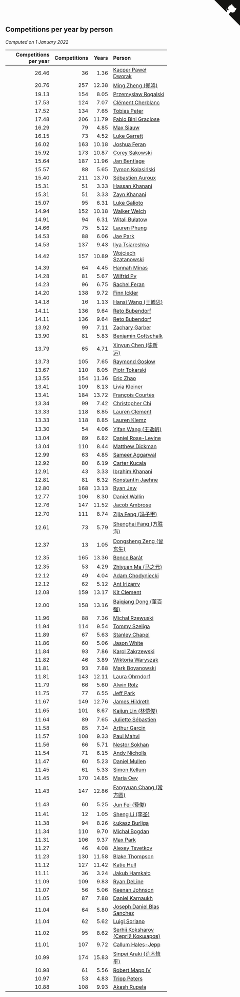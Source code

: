 ## Competitions per year by person

*Computed on  1 January 2022*

| Competitions per year | Competitions | Years | Person |
| ---: | ---: | ---: | :--- |
| 26.46 | 36 | 1.36 | [Kacper Paweł Dworak](https://www.worldcubeassociation.org/persons/2020DWOR01) |
| 20.76 | 257 | 12.38 | [Ming Zheng (郑鸣)](https://www.worldcubeassociation.org/persons/2009ZHEN11) |
| 19.13 | 154 | 8.05 | [Przemysław Rogalski](https://www.worldcubeassociation.org/persons/2013ROGA02) |
| 17.53 | 124 | 7.07 | [Clément Cherblanc](https://www.worldcubeassociation.org/persons/2014CHER05) |
| 17.52 | 134 | 7.65 | [Tobias Peter](https://www.worldcubeassociation.org/persons/2014PETE03) |
| 17.48 | 206 | 11.79 | [Fabio Bini Graciose](https://www.worldcubeassociation.org/persons/2010GRAC02) |
| 16.29 | 79 | 4.85 | [Max Siauw](https://www.worldcubeassociation.org/persons/2017SIAU02) |
| 16.15 | 73 | 4.52 | [Luke Garrett](https://www.worldcubeassociation.org/persons/2017GARR05) |
| 16.02 | 163 | 10.18 | [Joshua Feran](https://www.worldcubeassociation.org/persons/2011FERA01) |
| 15.92 | 173 | 10.87 | [Corey Sakowski](https://www.worldcubeassociation.org/persons/2011SAKO01) |
| 15.64 | 187 | 11.96 | [Jan Bentlage](https://www.worldcubeassociation.org/persons/2010BENT01) |
| 15.57 | 88 | 5.65 | [Tymon Kolasiński](https://www.worldcubeassociation.org/persons/2016KOLA02) |
| 15.40 | 211 | 13.70 | [Sébastien Auroux](https://www.worldcubeassociation.org/persons/2008AURO01) |
| 15.31 | 51 | 3.33 | [Hassan Khanani](https://www.worldcubeassociation.org/persons/2018KHAN26) |
| 15.31 | 51 | 3.33 | [Zayn Khanani](https://www.worldcubeassociation.org/persons/2018KHAN28) |
| 15.07 | 95 | 6.31 | [Luke Galioto](https://www.worldcubeassociation.org/persons/2015GALI02) |
| 14.94 | 152 | 10.18 | [Walker Welch](https://www.worldcubeassociation.org/persons/2011WELC01) |
| 14.91 | 94 | 6.31 | [Witali Bułatow](https://www.worldcubeassociation.org/persons/2015BUAT01) |
| 14.66 | 75 | 5.12 | [Lauren Phung](https://www.worldcubeassociation.org/persons/2016PHUN02) |
| 14.53 | 88 | 6.06 | [Jae Park](https://www.worldcubeassociation.org/persons/2015PARK24) |
| 14.53 | 137 | 9.43 | [Ilya Tsiareshka](https://www.worldcubeassociation.org/persons/2012TERE01) |
| 14.42 | 157 | 10.89 | [Wojciech Szatanowski](https://www.worldcubeassociation.org/persons/2011SZAT01) |
| 14.39 | 64 | 4.45 | [Hannah Minas](https://www.worldcubeassociation.org/persons/2017MINA04) |
| 14.28 | 81 | 5.67 | [Wilfrid Py](https://www.worldcubeassociation.org/persons/2016PYWI01) |
| 14.23 | 96 | 6.75 | [Rachel Feran](https://www.worldcubeassociation.org/persons/2015FERA01) |
| 14.20 | 138 | 9.72 | [Finn Ickler](https://www.worldcubeassociation.org/persons/2012ICKL01) |
| 14.18 | 16 | 1.13 | [Hansi Wang (王翰思)](https://www.worldcubeassociation.org/persons/2020WANG19) |
| 14.11 | 136 | 9.64 | [Reto Bubendorf](https://www.worldcubeassociation.org/persons/2012BUBE01) |
| 14.11 | 136 | 9.64 | [Reto Bubendorf](https://www.worldcubeassociation.org/persons/2012BUBE01) |
| 13.92 | 99 | 7.11 | [Zachary Garber](https://www.worldcubeassociation.org/persons/2014GARB01) |
| 13.90 | 81 | 5.83 | [Benjamin Gottschalk](https://www.worldcubeassociation.org/persons/2016GOTT01) |
| 13.79 | 65 | 4.71 | [Xinyun Chen (陈新运)](https://www.worldcubeassociation.org/persons/2017CHEN36) |
| 13.73 | 105 | 7.65 | [Raymond Goslow](https://www.worldcubeassociation.org/persons/2014GOSL01) |
| 13.67 | 110 | 8.05 | [Piotr Tokarski](https://www.worldcubeassociation.org/persons/2013TOKA01) |
| 13.55 | 154 | 11.36 | [Eric Zhao](https://www.worldcubeassociation.org/persons/2010ZHAO19) |
| 13.41 | 109 | 8.13 | [Livia Kleiner](https://www.worldcubeassociation.org/persons/2013KLEI03) |
| 13.41 | 184 | 13.72 | [François Courtès](https://www.worldcubeassociation.org/persons/2008COUR01) |
| 13.34 | 99 | 7.42 | [Christopher Chi](https://www.worldcubeassociation.org/persons/2014CHIC01) |
| 13.33 | 118 | 8.85 | [Lauren Clement](https://www.worldcubeassociation.org/persons/2013KLEM01) |
| 13.33 | 118 | 8.85 | [Lauren Klemz](https://www.worldcubeassociation.org/persons/2013KLEM01) |
| 13.30 | 54 | 4.06 | [Yifan Wang (王逸帆)](https://www.worldcubeassociation.org/persons/2017WANY29) |
| 13.04 | 89 | 6.82 | [Daniel Rose-Levine](https://www.worldcubeassociation.org/persons/2015ROSE01) |
| 13.04 | 110 | 8.44 | [Matthew Dickman](https://www.worldcubeassociation.org/persons/2013DICK01) |
| 12.99 | 63 | 4.85 | [Sameer Aggarwal](https://www.worldcubeassociation.org/persons/2017AGGA01) |
| 12.92 | 80 | 6.19 | [Carter Kucala](https://www.worldcubeassociation.org/persons/2015KUCA01) |
| 12.91 | 43 | 3.33 | [Ibrahim Khanani](https://www.worldcubeassociation.org/persons/2018KHAN27) |
| 12.81 | 81 | 6.32 | [Konstantin Jaehne](https://www.worldcubeassociation.org/persons/2015JAEH01) |
| 12.80 | 168 | 13.13 | [Ryan Jew](https://www.worldcubeassociation.org/persons/2008JEWR01) |
| 12.77 | 106 | 8.30 | [Daniel Wallin](https://www.worldcubeassociation.org/persons/2013WALL03) |
| 12.76 | 147 | 11.52 | [Jacob Ambrose](https://www.worldcubeassociation.org/persons/2010AMBR01) |
| 12.70 | 111 | 8.74 | [Zijia Feng (冯子甲)](https://www.worldcubeassociation.org/persons/2013FENG02) |
| 12.61 | 73 | 5.79 | [Shenghai Fang (方胜海)](https://www.worldcubeassociation.org/persons/2016FANG01) |
| 12.37 | 13 | 1.05 | [Dongsheng Zeng (曾东生)](https://www.worldcubeassociation.org/persons/2020ZENG03) |
| 12.35 | 165 | 13.36 | [Bence Barát](https://www.worldcubeassociation.org/persons/2008BARA01) |
| 12.35 | 53 | 4.29 | [Zhiyuan Ma (马之元)](https://www.worldcubeassociation.org/persons/2017MAZH04) |
| 12.12 | 49 | 4.04 | [Adam Chodyniecki](https://www.worldcubeassociation.org/persons/2017CHOD02) |
| 12.12 | 62 | 5.12 | [Ant Irizarry](https://www.worldcubeassociation.org/persons/2016IRIZ02) |
| 12.08 | 159 | 13.17 | [Kit Clement](https://www.worldcubeassociation.org/persons/2008CLEM01) |
| 12.00 | 158 | 13.16 | [Baiqiang Dong (董百强)](https://www.worldcubeassociation.org/persons/2008DONG06) |
| 11.96 | 88 | 7.36 | [Michał Rzewuski](https://www.worldcubeassociation.org/persons/2014RZEW01) |
| 11.94 | 114 | 9.54 | [Tommy Szeliga](https://www.worldcubeassociation.org/persons/2012SZEL01) |
| 11.89 | 67 | 5.63 | [Stanley Chapel](https://www.worldcubeassociation.org/persons/2016CHAP04) |
| 11.86 | 60 | 5.06 | [Jason White](https://www.worldcubeassociation.org/persons/2016WHIT16) |
| 11.84 | 93 | 7.86 | [Karol Zakrzewski](https://www.worldcubeassociation.org/persons/2014ZAKR01) |
| 11.82 | 46 | 3.89 | [Wiktoria Waryszak](https://www.worldcubeassociation.org/persons/2018WARY01) |
| 11.81 | 93 | 7.88 | [Mark Boyanowski](https://www.worldcubeassociation.org/persons/2014BOYA01) |
| 11.81 | 143 | 12.11 | [Laura Ohrndorf](https://www.worldcubeassociation.org/persons/2009OHRN01) |
| 11.79 | 66 | 5.60 | [Alwin Rölz](https://www.worldcubeassociation.org/persons/2016ROLZ01) |
| 11.75 | 77 | 6.55 | [Jeff Park](https://www.worldcubeassociation.org/persons/2015PARK08) |
| 11.67 | 149 | 12.76 | [James Hildreth](https://www.worldcubeassociation.org/persons/2009HILD01) |
| 11.65 | 101 | 8.67 | [Kaijun Lin (林恺俊)](https://www.worldcubeassociation.org/persons/2013LINK01) |
| 11.64 | 89 | 7.65 | [Juliette Sébastien](https://www.worldcubeassociation.org/persons/2014SEBA01) |
| 11.58 | 85 | 7.34 | [Arthur Garcin](https://www.worldcubeassociation.org/persons/2014GARC27) |
| 11.57 | 108 | 9.33 | [Paul Mahvi](https://www.worldcubeassociation.org/persons/2012MAHV01) |
| 11.56 | 66 | 5.71 | [Nestor Sokhan](https://www.worldcubeassociation.org/persons/2016SOKH01) |
| 11.54 | 71 | 6.15 | [Andy Nicholls](https://www.worldcubeassociation.org/persons/2015NICH04) |
| 11.47 | 60 | 5.23 | [Daniel Mullen](https://www.worldcubeassociation.org/persons/2016MULL04) |
| 11.45 | 61 | 5.33 | [Simon Kellum](https://www.worldcubeassociation.org/persons/2016KELL12) |
| 11.45 | 170 | 14.85 | [Maria Oey](https://www.worldcubeassociation.org/persons/2007OEYM01) |
| 11.43 | 147 | 12.86 | [Fangyuan Chang (常方圆)](https://www.worldcubeassociation.org/persons/2009CHAN04) |
| 11.43 | 60 | 5.25 | [Jun Fei (费俊)](https://www.worldcubeassociation.org/persons/2016FEIJ02) |
| 11.41 | 12 | 1.05 | [Sheng Li (李圣)](https://www.worldcubeassociation.org/persons/2020LISH02) |
| 11.38 | 94 | 8.26 | [Łukasz Burliga](https://www.worldcubeassociation.org/persons/2013BURL01) |
| 11.34 | 110 | 9.70 | [Michał Bogdan](https://www.worldcubeassociation.org/persons/2012BOGD01) |
| 11.31 | 106 | 9.37 | [Max Park](https://www.worldcubeassociation.org/persons/2012PARK03) |
| 11.27 | 46 | 4.08 | [Alexey Tsvetkov](https://www.worldcubeassociation.org/persons/2017TSVE02) |
| 11.23 | 130 | 11.58 | [Blake Thompson](https://www.worldcubeassociation.org/persons/2010THOM03) |
| 11.12 | 127 | 11.42 | [Katie Hull](https://www.worldcubeassociation.org/persons/2010HULL01) |
| 11.11 | 36 | 3.24 | [Jakub Hamkało](https://www.worldcubeassociation.org/persons/2018HAMK01) |
| 11.09 | 109 | 9.83 | [Ryan DeLine](https://www.worldcubeassociation.org/persons/2012DELI01) |
| 11.07 | 56 | 5.06 | [Keenan Johnson](https://www.worldcubeassociation.org/persons/2016JOHN30) |
| 11.05 | 87 | 7.88 | [Daniel Karnaukh](https://www.worldcubeassociation.org/persons/2014KARN02) |
| 11.04 | 64 | 5.80 | [Joseph Daniel Blas Sanchez](https://www.worldcubeassociation.org/persons/2016SANC08) |
| 11.04 | 62 | 5.62 | [Luigi Soriano](https://www.worldcubeassociation.org/persons/2016SORI04) |
| 11.02 | 95 | 8.62 | [Serhii Koksharov (Сергій Кокшаров)](https://www.worldcubeassociation.org/persons/2013KOKS01) |
| 11.01 | 107 | 9.72 | [Callum Hales-Jepp](https://www.worldcubeassociation.org/persons/2012HALE01) |
| 10.99 | 174 | 15.83 | [Sinpei Araki (荒木慎平)](https://www.worldcubeassociation.org/persons/2006ARAK01) |
| 10.98 | 61 | 5.56 | [Robert Mapp IV](https://www.worldcubeassociation.org/persons/2016IVRO01) |
| 10.97 | 53 | 4.83 | [Tripp Peters](https://www.worldcubeassociation.org/persons/2017PETE04) |
| 10.88 | 108 | 9.93 | [Akash Rupela](https://www.worldcubeassociation.org/persons/2012RUPE01) |


<a href="https://github.com/jonatanklosko/wca_statistics" class="github-corner" aria-label="View source on Github"><svg width="80" height="80" viewBox="0 0 250 250" style="fill:#151513; color:#fff; position: absolute; top: 0; border: 0; right: 0;" aria-hidden="true"><path d="M0,0 L115,115 L130,115 L142,142 L250,250 L250,0 Z"></path><path d="M128.3,109.0 C113.8,99.7 119.0,89.6 119.0,89.6 C122.0,82.7 120.5,78.6 120.5,78.6 C119.2,72.0 123.4,76.3 123.4,76.3 C127.3,80.9 125.5,87.3 125.5,87.3 C122.9,97.6 130.6,101.9 134.4,103.2" fill="currentColor" style="transform-origin: 130px 106px;" class="octo-arm"></path><path d="M115.0,115.0 C114.9,115.1 118.7,116.5 119.8,115.4 L133.7,101.6 C136.9,99.2 139.9,98.4 142.2,98.6 C133.8,88.0 127.5,74.4 143.8,58.0 C148.5,53.4 154.0,51.2 159.7,51.0 C160.3,49.4 163.2,43.6 171.4,40.1 C171.4,40.1 176.1,42.5 178.8,56.2 C183.1,58.6 187.2,61.8 190.9,65.4 C194.5,69.0 197.7,73.2 200.1,77.6 C213.8,80.2 216.3,84.9 216.3,84.9 C212.7,93.1 206.9,96.0 205.4,96.6 C205.1,102.4 203.0,107.8 198.3,112.5 C181.9,128.9 168.3,122.5 157.7,114.1 C157.9,116.9 156.7,120.9 152.7,124.9 L141.0,136.5 C139.8,137.7 141.6,141.9 141.8,141.8 Z" fill="currentColor" class="octo-body"></path></svg></a><style>.github-corner:hover .octo-arm{animation:octocat-wave 560ms ease-in-out}@keyframes octocat-wave{0%,100%{transform:rotate(0)}20%,60%{transform:rotate(-25deg)}40%,80%{transform:rotate(10deg)}}@media (max-width:500px){.github-corner:hover .octo-arm{animation:none}.github-corner .octo-arm{animation:octocat-wave 560ms ease-in-out}}</style>
